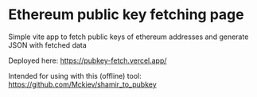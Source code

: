 # Ethereum public key fetching page


Simple vite app to fetch public keys of ethereum addresses and generate JSON with fetched data

Deployed here: https://pubkey-fetch.vercel.app/

Intended for using with this (offline) tool: https://github.com/Mckiev/shamir_to_pubkey